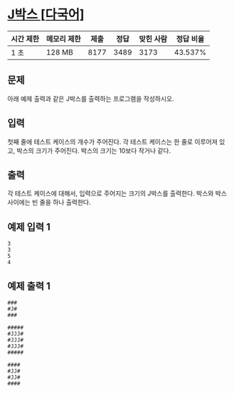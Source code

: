 # [J박스 [다국어]](https://www.acmicpc.net/problem/5354)

| 시간 제한 | 메모리 제한 | 제출 | 정답 | 맞힌 사람 | 정답 비율 |
| --- | --- | --- | --- | --- | --- |
| 1 초 | 128 MB | 8177 | 3489 | 3173 | 43.537% |

## 문제

아래 예제 출력과 같은 J박스를 출력하는 프로그램을 작성하시오.

## 입력

첫째 줄에 테스트 케이스의 개수가 주어진다. 각 테스트 케이스는 한 줄로 이루어져 있고, 박스의 크기가 주어진다. 박스의 크기는 10보다 작거나 같다.

## 출력

각 테스트 케이스에 대해서, 입력으로 주어지는 크기의 J박스를 출력한다. 박스와 박스 사이에는 빈 줄을 하나 출력한다.

## 예제 입력 1

```
3
3
5
4

```

## 예제 출력 1

```
###
#J#
###

#####
#JJJ#
#JJJ#
#JJJ#
#####

####
#JJ#
#JJ#
####
```
